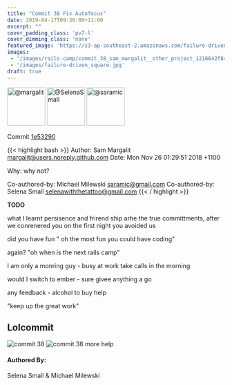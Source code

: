 ```yaml
---
title: "Commit 38 Fix Autofocus"
date: 2019-04-17T09:30:00+11:00
excerpt: ""
cover_padding_class: 'pv7-l'
cover_dimming_class: 'none'
featured_image: 'https://s3-ap-southeast-2.amazonaws.com/failure-driven-blog/railscamp-24-woodfield-hobart/commit_38_sam_margalit__other_project_1216642f840.gif'
images:
 - '/images/rails-camp/commit_38_sam_margalit__other_project_1216642f840_static.jpg'
 - '/images/failure-driven_square.jpg'
draft: true
---
```


<img alt="@margalit" src="//github.com/margalit.png" style="display: inline; width: 88px;" height="88" />
<img alt="@SelenaSmall" src="//github.com/SelenaSmall.png" style="display: inline; width: 88px;" height="88" />
<img alt="@saramic" src="//github.com/saramic.png" style="display: inline; width: 88px;" height="88" />

Commit [1e53290](https://github.com/failure-driven/railscamp-search-term/commit/1e532902857dff89158403445e9d966f499a8d5d)

{{< highlight bash >}}
Author: Sam Margalit <margalit@users.noreply.github.com>
Date:   Mon Nov 26 01:29:51 2018 +1100

Why: why not?

Co-authored-by: Michael Milewski <saramic@gmail.com>
Co-authored-by: Selena Small <selenawiththetattoo@gmail.com>
{{< / highlight >}}

**TODO**

what I learnt persisence and frirend ship arhe the true committments, after we
conrenered you on the first night you avoided us

did you have fun " oh the most fun you could have coding"

again? "oh when is the next rails camp"


I am only a monring guy - busy at work
take calls in  the morning

would I switch to ember - sure givee anything a go

any feedback - alcohol to buy help

"keep up the great  work"


## Lolcommit

![commit 38](http://s3-ap-southeast-2.amazonaws.com/failure-driven-blog/railscamp-24-woodfield-hobart/commit_38_sam_margalit_fc82f185dcb.gif)
![commit 38 more help](http://s3-ap-southeast-2.amazonaws.com/failure-driven-blog/railscamp-24-woodfield-hobart/commit_38_sam_margalit__other_project_1216642f840.gif)

#### Authored By:

Selena Small & Michael Milewski
